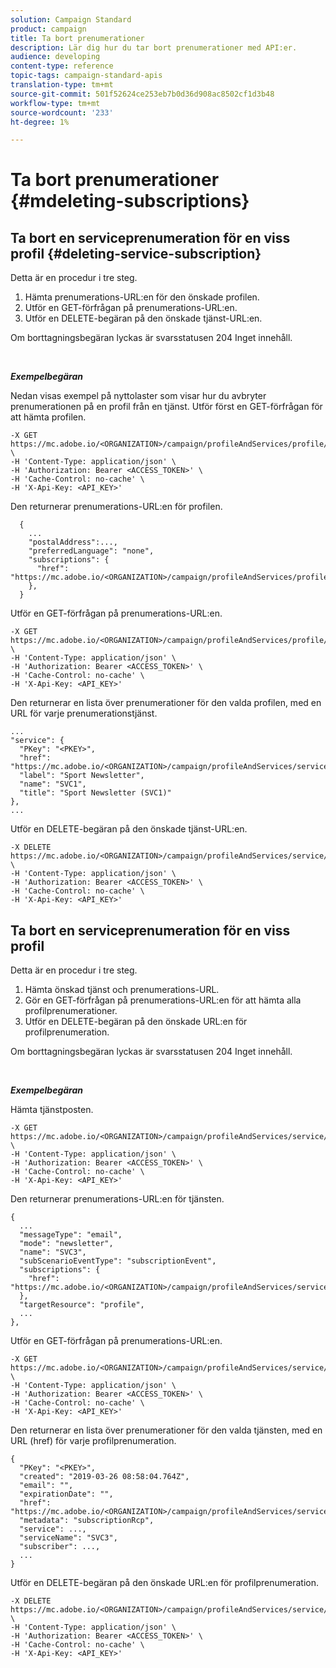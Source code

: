 ```yaml
---
solution: Campaign Standard
product: campaign
title: Ta bort prenumerationer
description: Lär dig hur du tar bort prenumerationer med API:er.
audience: developing
content-type: reference
topic-tags: campaign-standard-apis
translation-type: tm+mt
source-git-commit: 501f52624ce253eb7b0d36d908ac8502cf1d3b48
workflow-type: tm+mt
source-wordcount: '233'
ht-degree: 1%

---
```



# Ta bort prenumerationer {#mdeleting-subscriptions}

<!--NOTE TO WRITER: There are two duplicate headings that seem to have the same content. Delete one? Rename if different?-->

## Ta bort en serviceprenumeration för en viss profil {#deleting-service-subscription}

Detta är en procedur i tre steg.

1. Hämta prenumerations-URL:en för den önskade profilen.
1. Utför en GET-förfrågan på prenumerations-URL:en.
1. Utför en DELETE-begäran på den önskade tjänst-URL:en.

Om borttagningsbegäran lyckas är svarsstatusen 204 Inget innehåll.

<br/>

***Exempelbegäran***

Nedan visas exempel på nyttolaster som visar hur du avbryter prenumerationen på en profil från en tjänst. Utför först en GET-förfrågan för att hämta profilen.

```
-X GET https://mc.adobe.io/<ORGANIZATION>/campaign/profileAndServices/profile/<PKEY> \
-H 'Content-Type: application/json' \
-H 'Authorization: Bearer <ACCESS_TOKEN>' \
-H 'Cache-Control: no-cache' \
-H 'X-Api-Key: <API_KEY>'
```

Den returnerar prenumerations-URL:en för profilen.

```
  {
    ...
    "postalAddress":...,
    "preferredLanguage": "none",
    "subscriptions": {
      "href": "https://mc.adobe.io/<ORGANIZATION>/campaign/profileAndServices/profile/<PKEY>/subscriptions/"
    },
  }
```

Utför en GET-förfrågan på prenumerations-URL:en.

```
-X GET https://mc.adobe.io/<ORGANIZATION>/campaign/profileAndServices/profile/<PKEY>/subscriptions \
-H 'Content-Type: application/json' \
-H 'Authorization: Bearer <ACCESS_TOKEN>' \
-H 'Cache-Control: no-cache' \
-H 'X-Api-Key: <API_KEY>'
```

Den returnerar en lista över prenumerationer för den valda profilen, med en URL för varje prenumerationstjänst.

```
...
"service": {
  "PKey": "<PKEY>",
  "href": "https://mc.adobe.io/<ORGANIZATION>/campaign/profileAndServices/service/<PKEY>",
  "label": "Sport Newsletter",
  "name": "SVC1",
  "title": "Sport Newsletter (SVC1)"
},
...
```

Utför en DELETE-begäran på den önskade tjänst-URL:en.

```
-X DELETE https://mc.adobe.io/<ORGANIZATION>/campaign/profileAndServices/service/<PKEY> \
-H 'Content-Type: application/json' \
-H 'Authorization: Bearer <ACCESS_TOKEN>' \
-H 'Cache-Control: no-cache' \
-H 'X-Api-Key: <API_KEY>'
```

<!-- + réponse -->

## Ta bort en serviceprenumeration för en viss profil

Detta är en procedur i tre steg.

1. Hämta önskad tjänst och prenumerations-URL.
1. Gör en GET-förfrågan på prenumerations-URL:en för att hämta alla profilprenumerationer.
1. Utför en DELETE-begäran på den önskade URL:en för profilprenumeration.

Om borttagningsbegäran lyckas är svarsstatusen 204 Inget innehåll.

<br/>

***Exempelbegäran***

Hämta tjänstposten.

```
-X GET https://mc.adobe.io/<ORGANIZATION>/campaign/profileAndServices/service/<PKEY> \
-H 'Content-Type: application/json' \
-H 'Authorization: Bearer <ACCESS_TOKEN>' \
-H 'Cache-Control: no-cache' \
-H 'X-Api-Key: <API_KEY>'
```

Den returnerar prenumerations-URL:en för tjänsten.

```
{
  ...
  "messageType": "email",
  "mode": "newsletter",
  "name": "SVC3",
  "subScenarioEventType": "subscriptionEvent",
  "subscriptions": {
    "href": "https://mc.adobe.io/<ORGANIZATION>/campaign/profileAndServices/service/<PKEY>/subscriptions/"
  },
  "targetResource": "profile",
  ...
},
```

Utför en GET-förfrågan på prenumerations-URL:en.

```
-X GET https://mc.adobe.io/<ORGANIZATION>/campaign/profileAndServices/service/<PKEY>/subscriptions \
-H 'Content-Type: application/json' \
-H 'Authorization: Bearer <ACCESS_TOKEN>' \
-H 'Cache-Control: no-cache' \
-H 'X-Api-Key: <API_KEY>'
```

Den returnerar en lista över prenumerationer för den valda tjänsten, med en URL (href) för varje profilprenumeration.

```
{
  "PKey": "<PKEY>",
  "created": "2019-03-26 08:58:04.764Z",
  "email": "",
  "expirationDate": "",
  "href": "https://mc.adobe.io/<ORGANIZATION>/campaign/profileAndServices/service/<PKEY>/subscriptions/<PKEY>",
  "metadata": "subscriptionRcp",
  "service": ...,
  "serviceName": "SVC3",
  "subscriber": ...,
  ...
}
```

Utför en DELETE-begäran på den önskade URL:en för profilprenumeration.

```
-X DELETE https://mc.adobe.io/<ORGANIZATION>/campaign/profileAndServices/service/<PKEY>/subscriptions/<PKEY> \
-H 'Content-Type: application/json' \
-H 'Authorization: Bearer <ACCESS_TOKEN>' \
-H 'Cache-Control: no-cache' \
-H 'X-Api-Key: <API_KEY>'
```

<!-- + réponse -->
